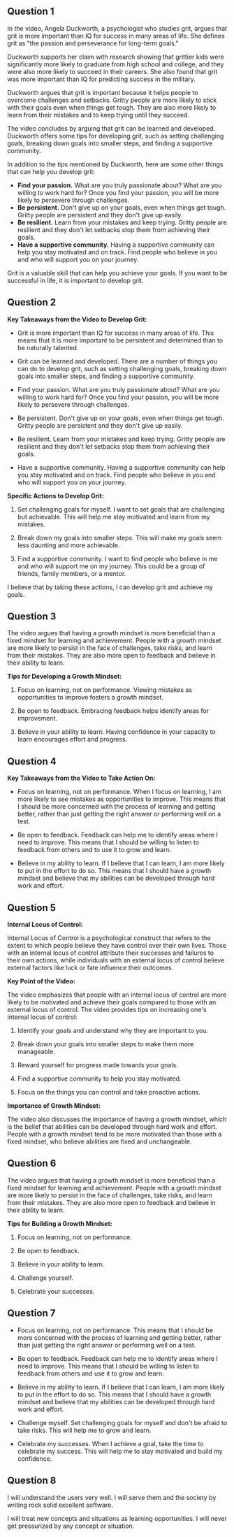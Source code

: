 ## Question 1

In the video, Angela Duckworth, a psychologist who studies grit, argues that grit is more important than IQ for success in many areas of life. She defines grit as "the passion and perseverance for long-term goals."

Duckworth supports her claim with research showing that grittier kids were significantly more likely to graduate from high school and college, and they were also more likely to succeed in their careers. She also found that grit was more important than IQ for predicting success in the military.

Duckworth argues that grit is important because it helps people to overcome challenges and setbacks. Gritty people are more likely to stick with their goals even when things get tough. They are also more likely to learn from their mistakes and to keep trying until they succeed.

The video concludes by arguing that grit can be learned and developed. Duckworth offers some tips for developing grit, such as setting challenging goals, breaking down goals into smaller steps, and finding a supportive community.

In addition to the tips mentioned by Duckworth, here are some other things that can help you develop grit:

* **Find your passion.** What are you truly passionate about? What are you willing to work hard for? Once you find your passion, you will be more likely to persevere through challenges.
* **Be persistent.** Don't give up on your goals, even when things get tough. Gritty people are persistent and they don't give up easily.
* **Be resilient.** Learn from your mistakes and keep trying. Gritty people are resilient and they don't let setbacks stop them from achieving their goals.
* **Have a supportive community.** Having a supportive community can help you stay motivated and on track. Find people who believe in you and who will support you on your journey.

Grit is a valuable skill that can help you achieve your goals. If you want to be successful in life, it is important to develop grit.

## Question 2

**Key Takeaways from the Video to Develop Grit:**

- Grit is more important than IQ for success in many areas of life. This means that it is more important to be persistent and determined than to be naturally talented.

- Grit can be learned and developed. There are a number of things you can do to develop grit, such as setting challenging goals, breaking down goals into smaller steps, and finding a supportive community.

- Find your passion. What are you truly passionate about? What are you willing to work hard for? Once you find your passion, you will be more likely to persevere through challenges.

- Be persistent. Don't give up on your goals, even when things get tough. Gritty people are persistent and they don't give up easily.

- Be resilient. Learn from your mistakes and keep trying. Gritty people are resilient and they don't let setbacks stop them from achieving their goals.

- Have a supportive community. Having a supportive community can help you stay motivated and on track. Find people who believe in you and who will support you on your journey.

**Specific Actions to Develop Grit:**

1. Set challenging goals for myself. I want to set goals that are challenging but achievable. This will help me stay motivated and learn from my mistakes.

2. Break down my goals into smaller steps. This will make my goals seem less daunting and more achievable.

3. Find a supportive community. I want to find people who believe in me and who will support me on my journey. This could be a group of friends, family members, or a mentor.

I believe that by taking these actions, I can develop grit and achieve my goals.

## Question 3

The video argues that having a growth mindset is more beneficial than a fixed mindset for learning and achievement. People with a growth mindset are more likely to persist in the face of challenges, take risks, and learn from their mistakes. They are also more open to feedback and believe in their ability to learn.

**Tips for Developing a Growth Mindset:**

1. Focus on learning, not on performance. Viewing mistakes as opportunities to improve fosters a growth mindset.

2. Be open to feedback. Embracing feedback helps identify areas for improvement.

3. Believe in your ability to learn. Having confidence in your capacity to learn encourages effort and progress.

## Question 4

**Key Takeaways from the Video to Take Action On:**

- Focus on learning, not on performance. When I focus on learning, I am more likely to see mistakes as opportunities to improve. This means that I should be more concerned with the process of learning and getting better, rather than just getting the right answer or performing well on a test.

- Be open to feedback. Feedback can help me to identify areas where I need to improve. This means that I should be willing to listen to feedback from others and to use it to grow and learn.

- Believe in my ability to learn. If I believe that I can learn, I am more likely to put in the effort to do so. This means that I should have a growth mindset and believe that my abilities can be developed through hard work and effort.

## Question 5

**Internal Locus of Control:**

Internal Locus of Control is a psychological construct that refers to the extent to which people believe they have control over their own lives. Those with an internal locus of control attribute their successes and failures to their own actions, while individuals with an external locus of control believe external factors like luck or fate influence their outcomes.

**Key Point of the Video:**

The video emphasizes that people with an internal locus of control are more likely to be motivated and achieve their goals compared to those with an external locus of control. The video provides tips on increasing one's internal locus of control:

1. Identify your goals and understand why they are important to you.

2. Break down your goals into smaller steps to make them more manageable.

3. Reward yourself for progress made towards your goals.

4. Find a supportive community to help you stay motivated.

5. Focus on the things you can control and take proactive actions.

**Importance of Growth Mindset:**

The video also discusses the importance of having a growth mindset, which is the belief that abilities can be developed through hard work and effort. People with a growth mindset tend to be more motivated than those with a fixed mindset, who believe abilities are fixed and unchangeable.

## Question 6

The video argues that having a growth mindset is more beneficial than a fixed mindset for learning and achievement. People with a growth mindset are more likely to persist in the face of challenges, take risks, and learn from their mistakes. They are also more open to feedback and believe in their ability to learn.

**Tips for Building a Growth Mindset:**

1. Focus on learning, not on performance.

2. Be open to feedback.

3. Believe in your ability to learn.

4. Challenge yourself.

5. Celebrate your successes.

## Question 7

- Focus on learning, not on performance. This means that I should be more concerned with the process of learning and getting better, rather than just getting the right answer or performing well on a test.

- Be open to feedback. Feedback can help me to identify areas where I need to improve. This means that I should be willing to listen to feedback from others and use it to grow and learn.

- Believe in my ability to learn. If I believe that I can learn, I am more likely to put in the effort to do so. This means that I should have a growth mindset and believe that my abilities can be developed through hard work and effort.

- Challenge myself. Set challenging goals for myself and don't be afraid to take risks. This will help me to grow and learn.

- Celebrate my successes. When I achieve a goal, take the time to celebrate my success. This will help me to stay motivated and build my confidence.

## Question 8

I will understand the users very well. I will serve them and the society by writing rock solid excellent software.

I will treat new concepts and situations as learning opportunities. I will never get pressurized by any concept or situation.


